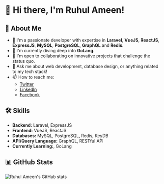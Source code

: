 # 👋 Hi there, I'm Ruhul Ameen!

## 🚀 About Me

- 🔭 I'm a passionate developer with expertise in **Laravel**, **VueJS**, **ReactJS**, **ExpressJS**, **MySQL**, **PostgreSQL**, **GraphQL** and **Redis**.
- 🌱 I'm currently diving deep into **GoLang**.
- 👯 I'm open to collaborating on innovative projects that challenge the status quo.
- 💬 Ask me about web development, database design, or anything related to my tech stack!
- 📫 How to reach me: 
  - [Twitter](https://twitter.com/ruhulameenbd)
  - [LinkedIn](https://www.linkedin.com/in/ruhulameenbd/)
  - [Facebook](https://www.facebook.com/ruhulameenbd)

## 🛠 Skills

- **Backend:** Laravel, ExpressJS
- **Frontend:** VueJS, ReactJS
- **Databases:** MySQL, PostgreSQL, Redis, KeyDB
- **API/Query Language:** GraphQL, RESTful API
- **Currently Learning:**, GoLang

## 📊 GitHub Stats

![Ruhul Ameen's GitHub stats](https://github-readme-stats.vercel.app/api?username=ruhulameen&show_icons=true&theme=radical)

